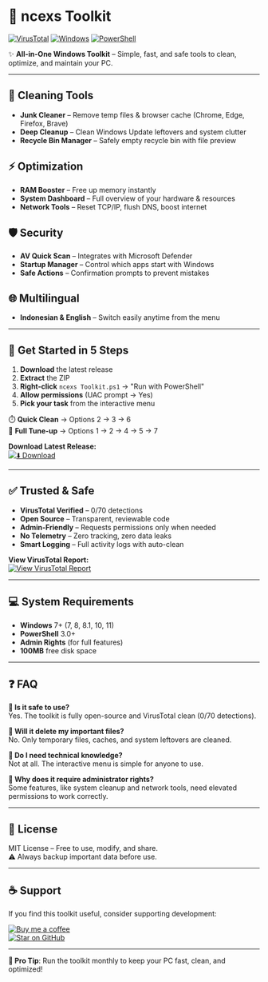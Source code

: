 # 🧰 ncexs Toolkit

[![VirusTotal](https://img.shields.io/badge/VirusTotal-0%2F70%20Detections-brightgreen?style=flat&logo=virustotal&logoColor=white)](https://www.virustotal.com/gui/file-analysis/MmY3NmQxMTVhNmVlZjBhMWU1ODRmNjU3OThmYWI5MGQ6MTc1Njg3NjEzMA==)
[![Windows](https://img.shields.io/badge/Windows-7%2B-blue?style=flat&logo=windows)](#)
[![PowerShell](https://img.shields.io/badge/PowerShell-3.0%2B-blue?style=flat&logo=powershell)](#)

✨ **All-in-One Windows Toolkit** – Simple, fast, and safe tools to clean, optimize, and maintain your PC.

---

## 🧹 Cleaning Tools
- **Junk Cleaner** – Remove temp files & browser cache (Chrome, Edge, Firefox, Brave)  
- **Deep Cleanup** – Clean Windows Update leftovers and system clutter  
- **Recycle Bin Manager** – Safely empty recycle bin with file preview  

## ⚡ Optimization
- **RAM Booster** – Free up memory instantly  
- **System Dashboard** – Full overview of your hardware & resources  
- **Network Tools** – Reset TCP/IP, flush DNS, boost internet  

## 🛡️ Security
- **AV Quick Scan** – Integrates with Microsoft Defender  
- **Startup Manager** – Control which apps start with Windows  
- **Safe Actions** – Confirmation prompts to prevent mistakes  

## 🌐 Multilingual
- **Indonesian & English** – Switch easily anytime from the menu  

---

## 🚀 Get Started in 5 Steps

1. **Download** the latest release  
2. **Extract** the ZIP  
3. **Right-click** `ncexs Toolkit.ps1` → "Run with PowerShell"  
4. **Allow permissions** (UAC prompt → Yes)  
5. **Pick your task** from the interactive menu  

⏱️ **Quick Clean** → Options 2 → 3 → 6  
🔧 **Full Tune-up** → Options 1 → 2 → 4 → 5 → 7  

**Download Latest Release:**  
[![⬇️ Download](https://img.shields.io/badge/⬇️%20Download-Latest%20Release-brightgreen?style=flat&logo=github)](https://github.com/ncexs/ncexs-toolkit/releases/latest)

---

## ✅ Trusted & Safe

- **VirusTotal Verified** – 0/70 detections  
- **Open Source** – Transparent, reviewable code  
- **Admin-Friendly** – Requests permissions only when needed  
- **No Telemetry** – Zero tracking, zero data leaks  
- **Smart Logging** – Full activity logs with auto-clean  

**View VirusTotal Report:**  
[![View VirusTotal Report](https://img.shields.io/badge/View-VirusTotal%20Report-critical?style=flat&logo=virustotal&logoColor=white)](https://www.virustotal.com/gui/file-analysis/MmQxZWQzNGY2MDk0MzUxNjRlMjcwNzk3NDc3ZmJjYmI6MTc1NjYzNzgyMg==)

---

## 💻 System Requirements

- **Windows** 7+ (7, 8, 8.1, 10, 11)  
- **PowerShell** 3.0+  
- **Admin Rights** (for full features)  
- **100MB** free disk space  

---

## ❓ FAQ

**🔹 Is it safe to use?**  
Yes. The toolkit is fully open-source and VirusTotal clean (0/70 detections).  

**🔹 Will it delete my important files?**  
No. Only temporary files, caches, and system leftovers are cleaned.  

**🔹 Do I need technical knowledge?**  
Not at all. The interactive menu is simple for anyone to use.  

**🔹 Why does it require administrator rights?**  
Some features, like system cleanup and network tools, need elevated permissions to work correctly.  

---

## 📜 License

MIT License – Free to use, modify, and share.  
⚠️ Always backup important data before use.

---

## ☕ Support

If you find this toolkit useful, consider supporting development:  

[![Buy me a coffee](https://img.shields.io/badge/Saweria-Buy%20Me%20a%20Coffee-orange?style=flat&logo=buymeacoffee&logoColor=white)](https://saweria.co/ncexs)  
[![Star on GitHub](https://img.shields.io/badge/GitHub-Star%20Project-blue?style=flat&logo=github)](https://github.com/ncexs/ncexs-toolkit)

---

**🎯 Pro Tip**: Run the toolkit monthly to keep your PC fast, clean, and optimized!
